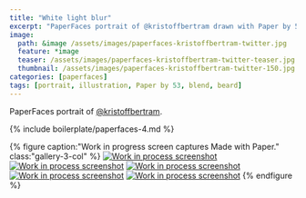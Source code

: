 ```yaml
---
title: "White light blur"
excerpt: "PaperFaces portrait of @kristoffbertram drawn with Paper by 53 on an iPad."
image: 
  path: &image /assets/images/paperfaces-kristoffbertram-twitter.jpg 
  feature: *image
  teaser: /assets/images/paperfaces-kristoffbertram-twitter-teaser.jpg
  thumbnail: /assets/images/paperfaces-kristoffbertram-twitter-150.jpg
categories: [paperfaces]
tags: [portrait, illustration, Paper by 53, blend, beard]
---
```


PaperFaces portrait of [@kristoffbertram](https://twitter.com/kristoffbertram).

{% include boilerplate/paperfaces-4.md %}

{% figure caption:"Work in progress screen captures Made with Paper." class:"gallery-3-col" %}
[![Work in process screenshot](/assets/images/paperfaces-kristoffbertram-process-1-600.jpg)](/assets/images/paperfaces-kristoffbertram-process-1-lg.jpg) [![Work in process screenshot](/assets/images/paperfaces-kristoffbertram-process-2-600.jpg)](/assets/images/paperfaces-kristoffbertram-process-2-lg.jpg) [![Work in process screenshot](/assets/images/paperfaces-kristoffbertram-process-3-600.jpg)](/assets/images/paperfaces-kristoffbertram-process-3-lg.jpg) [![Work in process screenshot](/assets/images/paperfaces-kristoffbertram-process-4-600.jpg)](/assets/images/paperfaces-kristoffbertram-process-4-lg.jpg) [![Work in process screenshot](/assets/images/paperfaces-kristoffbertram-process-5-600.jpg)](/assets/images/paperfaces-kristoffbertram-process-5-lg.jpg)
{% endfigure %}
